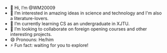 - 👋 Hi, I’m @WM20009
- 👀 I’m interested in amazing ideas in science and technology and I'm also a literature-lovers.
- 🌱 I’m currently learning CS as an undergraduate in XJTU.
- 💞️ I’m looking to collaborate on foreign opening courses and other interesting projects.
- 😄 Pronouns: He/him
- ⚡ Fun fact: waiting for you to explore!

<!---
WM20009/WM20009 is a ✨ special ✨ repository because its `README.md` (this file) appears on your GitHub profile.
You can click the Preview link to take a look at your changes.
--->
